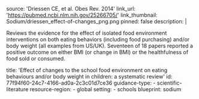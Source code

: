 source: 'Driessen CE, et al. Obes Rev. 2014'
link_url: 'https://pubmed.ncbi.nlm.nih.gov/25266705/'
link_thumbnail: Sodium/driessen_effect-of-changes_png.png
pinned: false
description: |
  <p>Reviews the evidence for the effect of isolated food environment interventions on both eating behaviors (including food purchasing) and/or body weight (all examples from US/UK). Seventeen of 18 papers reported a positive outcome on either BMI (or change in BMI) or the healthfulness of food sold or consumed.
  </p>
title: 'Effect of changes to the school food environment on eating behaviours and/or body weight in children: a systematic review'
id: 77f94f60-24c7-4166-ad0a-2c3c01d7ce36
guidance-type:
  - scientific-literature
resource-region:
  - global
setting:
  - schools
blueprint: sodium
